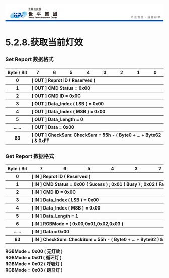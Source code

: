 ![wpiLogo](../../images/wpiLogo.jpg)
# 5.2.8.获取当前灯效

### Set Report 数据格式
<table>
    <tr>
        <th white-space : nowrap> Byte \ Bit</th>
        <th> 7 </th>
        <th> 6 </th>
        <th> 5 </th>
        <th> 4 </th>
        <th> 3 </th>
        <th> 2 </th>
        <th> 1 </th>
        <th> 0 </th>
    </tr>
    <tr>
        <th> 0 </th>
        <th colspan = "8" align = "left"> [ OUT ] Reprot ID ( Reserved ) </th>
    </tr>
    <tr>
        <th> 1 </th>
        <th colspan = "8" align = "left"> [ OUT ] CMD Status = 0x00</th>
    </tr>
    <tr>
        <th> 2 </th>
        <th colspan = "8" align = "left"> [ OUT ] CMD ID = 0x0C </th>
    </tr>
    <tr>
        <th> 3 </th>
        <th colspan = "8" align = "left"> [ OUT ] Data_Index ( LSB ) = 0x00 </th>
    </tr>
    <tr>
        <th> 4 </th>
        <th colspan = "8" align = "left"> [ OUT ] Data_Index ( MSB ) = 0x00 </th>
    </tr>
    <tr>
        <th> 5 </th>
        <th colspan = "8" align = "left"> [ OUT ] Data_Length = 0 </th>
    </tr>
    <tr>
        <th> ...... </th>
        <th colspan = "8" align = "left"> [ OUT ] Data = 0x00 </th>
    </tr>
    <tr>
        <th> 63 </th>
        <th colspan = "8" align = "left"> [ OUT ] CheckSum: CheckSum = 55h - ( Byte0 + ... + Byte62 ) & 0xFF</th>
    </tr>
</table>

### Get Report 数据格式
<table>
    <tr>
        <th white-space : nowrap> Byte \ Bit</th>
        <th> 7 </th>
        <th> 6 </th>
        <th> 5 </th>
        <th> 4 </th>
        <th> 3 </th>
        <th> 2 </th>
        <th> 1 </th>
        <th> 0 </th>
    </tr>
    <tr>
        <th> 0 </th>
        <th colspan = "8" align = "left"> [ IN ] Reprot ID ( Reserved )</th>
    </tr>
    <tr>
        <th> 1 </th>
        <th colspan = "8" align = "left" white-space : nowrap> [ IN ] CMD Status = 0x00 ( Sucess ) ; 0x01 ( Busy ) ; 0x02 ( Fail ) ; 0x03 ( Not Support )</th>
    </tr>
    <tr>
        <th> 2 </th>
        <th colspan = "8" align = "left"> [ IN ] CMD ID = 0x0C </th>
    </tr>
    <tr>
        <th> 3 </th>
        <th colspan = "8" align = "left"> [ IN ] Data_Index ( LSB ) = 0x00</th>
    </tr>
    <tr>
        <th> 4 </th>
        <th colspan = "8" align = "left"> [ IN ] Data_Index ( MSB ) = 0x00</th>
    </tr>
    <tr>
        <th> 5 </th>
        <th colspan = "8" align = "left"> [ IN ] Data_Length = 1 </th>
    </tr>
    <tr>
        <th> 6 </th>
        <th colspan = "8" align = "left"> [ IN ] RGBMode = ( 0x00,0x01,0x02,0x03 ) </th>
    </tr>
    <tr>
        <th> ...... </th>
        <th colspan = "8" align = "left"> [ IN ] Data = 0x00 </th>
    </tr>
    <tr>
        <th> 63 </th>
        <th colspan = "8" align = "left"> [ IN ] CheckSum: CheckSum = 55h - ( Byte0 + ... + Byte62 ) & 0xFF</th>
    </tr>
</table>

**RGBMode = 0x00 ( 无灯效 )**<br>
**RGBMode = 0x01 ( 循环灯 )**<br>
**RGBMode = 0x02 ( 呼吸灯 )**<br>
**RGBMode = 0x03 ( 跑马灯 )**<br>